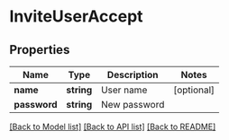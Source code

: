 # InviteUserAccept

## Properties
Name | Type | Description | Notes
------------ | ------------- | ------------- | -------------
**name** | **string** | User name | [optional]
**password** | **string** | New password |

[[Back to Model list]](../../README.md#documentation-for-models) [[Back to API list]](../../README.md#documentation-for-api-endpoints) [[Back to README]](../../README.md)


